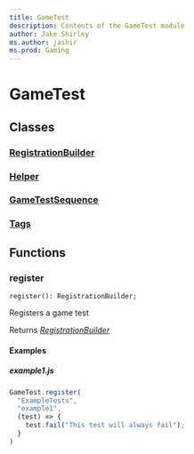 ```yaml
---
title: GameTest
description: Contents of the GameTest module
author: Jake Shirley
ms.author: jashir
ms.prod: Gaming
---
```

# GameTest

## Classes
### [RegistrationBuilder](RegistrationBuilder.md)

### [Helper](Helper.md)

### [GameTestSequence](GameTestSequence.md)

### [Tags](Tags.md)


## Functions
### **register**
`
register(): RegistrationBuilder;
`

Registers a game test

Returns [*RegistrationBuilder*]("RegistrationBuilder.md")

#### Examples
##### ***example1.js***
```javascript
GameTest.register(
  "ExampleTests",
  "example1",
  (test) => {
    test.fail("This test will always fail");
  }
)
```

